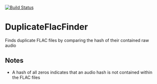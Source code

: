 [![Build Status](https://travis-ci.org/agsimmons/DuplicateFlacFinder.svg?branch=master)](https://travis-ci.org/agsimmons/DuplicateFlacFinder)

# DuplicateFlacFinder
Finds duplicate FLAC files by comparing the hash of their contained raw audio

## Notes
* A hash of all zeros indicates that an audio hash is not contained within the FLAC files
